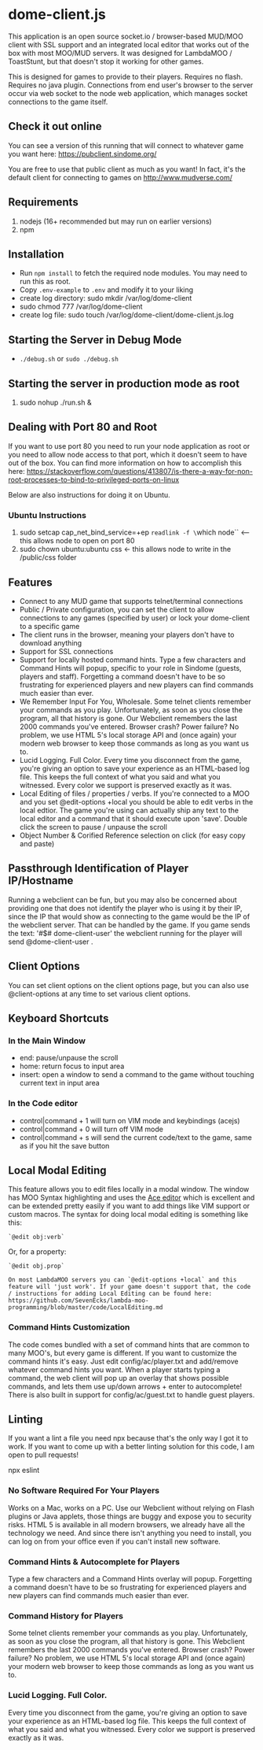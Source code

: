 dome-client.js
==============

This application is an open source socket.io / browser-based MUD/MOO client with SSL support and an integrated local editor that works out of the box with most MOO/MUD servers. It was designed for LambdaMOO / ToastStunt, but that doesn't stop it working for other games.

This is designed for games to provide to their players. Requires no flash. Requires no java plugin. Connections from end user's browser to the server occur via web socket to the node web application, which manages socket connections to the game itself.

## Check it out online
You can see a version of this running that will connect to whatever game you want here: https://pubclient.sindome.org/

You are free to use that public client as much as you want! In fact, it's the default client for connecting to games on http://www.mudverse.com/

## Requirements

1. nodejs (16+ recommended but may run on earlier versions)
2. npm

## Installation

* Run `npm install` to fetch the required node modules. You may need to run this as root.
* Copy `.env-example` to `.env` and modify it to your liking
* create log directory: sudo mkdir /var/log/dome-client
* sudo chmod 777 /var/log/dome-client
* create log file: sudo touch /var/log/dome-client/dome-client.js.log

## Starting the Server in Debug Mode
* `./debug.sh` or `sudo ./debug.sh`

## Starting the server in production mode as root
1. sudo nohup ./run.sh &

## Dealing with Port 80 and Root
If you want to use port 80 you need to run your node application as root or you need to allow node access to that port, which it doesn't seem to have out of the box. You can find more information on how to accomplish this here: https://stackoverflow.com/questions/413807/is-there-a-way-for-non-root-processes-to-bind-to-privileged-ports-on-linux

Below are also instructions for doing it on Ubuntu.

### Ubuntu Instructions
1. sudo setcap cap_net_bind_service=+ep `readlink -f \`which node\`` <-- this allows node to open on port 80
2. sudo chown ubuntu:ubuntu css <- this allows node to write in the /public/css folder

## Features
* Connect to any MUD game that supports telnet/terminal connections
* Public / Private configuration, you can set the client to allow connections to any games (specified by user) or lock your dome-client to a specific game
* The client runs in the browser, meaning your players don't have to download anything
* Support for SSL connections
* Support for locally hosted command hints. Type a few characters and Command Hints will popup, specific to your role in Sindome (guests, players and staff). Forgetting a command doesn't have to be so frustrating for experienced players and new players can find commands much easier than ever.
* We Remember Input For You, Wholesale. Some telnet clients remember your commands as you play. Unfortunately, as soon as you close the program, all that history is gone. Our Webclient remembers the last 2000 commands you've entered. Browser crash? Power failure? No problem, we use HTML 5's local storage API and (once again) your modern web browser to keep those commands as long as you want us to.
* Lucid Logging. Full Color. Every time you disconnect from the game, you're giving an option to save your experience as an HTML-based log file. This keeps the full context of what you said and what you witnessed. Every color we support is preserved exactly as it was.
* Local Editing of files / properties / verbs. If you're connected to a MOO and you set @edit-options +local you should be able to edit verbs in the local edtior. The game you're using can actually ship any text to the local editor and a command that it should execute upon 'save'. Double click the screen to pause / unpause the scroll
* Object Number & Corified Reference selection on click (for easy copy and paste)

## Passthrough Identification of Player IP/Hostname
Running a webclient can be fun, but you may also be concerned about providing one that does not identify the player who is using it by their IP, since the IP that would show as connecting to the game would be the IP of the webclient server. That can be handled by the game. If you game sends the text: '#$# dome-client-user' the webclient running for the player will send @dome-client-user <IP or hostname>.

## Client Options
You can set client options on the client options page, but you can also use @client-options at any time to set various client options.

## Keyboard Shortcuts

### In the Main Window
* end: pause/unpause the scroll
* home: return focus to input area
* insert: open a window to send a command to the game without touching current text in input area

### In the Code editor
* control|command + 1 will turn on VIM mode and keybindings (acejs)
* control|command + 0 will turn off VIM mode
* control|command + s will send the current code/text to the game, same as if you hit the save button

## Local Modal Editing
This feature allows you to edit files locally in a modal window. The window has MOO Syntax highlighting and uses the [Ace editor](https://ace.c9.io/) which is excellent and can be extended pretty easily if you want to add things like VIM support or custom macros. The syntax for doing local modal editing is something like this:
```
`@edit obj:verb`
```
Or, for a property:
```
`@edit obj.prop`

On most LambdaMOO servers you can `@edit-options +local` and this feature will 'just work'. If your game doesn't support that, the code / instructions for adding Local Editing can be found here: https://github.com/SevenEcks/lambda-moo-programming/blob/master/code/LocalEditing.md
```

### Command Hints Customization

The code comes bundled with a set of command hints that are common to many MOO's, but every game is different. If you want to customize the command hints it's easy. Just edit config/ac/player.txt and add/remove whatever command hints you want. When a player starts typing a command, the web client will pop up an overlay that shows possible commands, and lets them use up/down arrows + enter to autocomplete! There is also built in support for config/ac/guest.txt to handle guest players.

## Linting
If you want a lint a file you need npx because that's the only way I got it to work. If you want to come up with a better linting solution for this code, I am open to pull requests!

npx eslint <file>

### No Software Required For Your Players

Works on a Mac, works on a PC. Use our Webclient without relying on Flash plugins or Java applets, those things are buggy and expose you to security risks. HTML 5 is available in all modern browsers, we already have all the technology we need. And since there isn't anything you need to install, you can log on from your office even if you can't install new software.

### Command Hints & Autocomplete for Players

Type a few characters and a Command Hints overlay will popup. Forgetting a command doesn't have to be so frustrating for experienced players and new players can find commands much easier than ever.

### Command History for Players

Some telnet clients remember your commands as you play. Unfortunately, as soon as you close the program, all that history is gone. This Webclient remembers the last 2000 commands you've entered. Browser crash? Power failure? No problem, we use HTML 5's local storage API and (once again) your modern web browser to keep those commands as long as you want us to.

### Lucid Logging. Full Color.

Every time you disconnect from the game, you're giving an option to save your experience as an HTML-based log file. This keeps the full context of what you said and what you witnessed. Every color we support is preserved exactly as it was.
